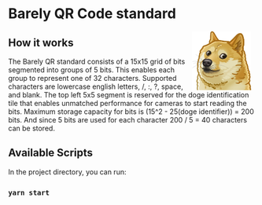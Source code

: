 # Barely QR Code standard

<img src="src/doge.png"
     alt="Doge"
     style="width: 120px; float: right; margin-right: 10px;" />

## How it works

The Barely QR standard consists of a 15x15 grid of bits segmented into groups of 5 bits. This enables each group to represent one of 32 characters. Supported characters are lowercase english letters, /, :, ?, space, and blank. The top left 5x5 segment is reserved for the doge identification tile that enables unmatched performance for cameras to start reading the bits.
Maximum storage capacity for bits is (15^2 - 25(doge identifier)) = 200 bits. And since 5 bits are used for each character 200 / 5 = 40 characters can be stored.

## Available Scripts

In the project directory, you can run:

### `yarn start`
